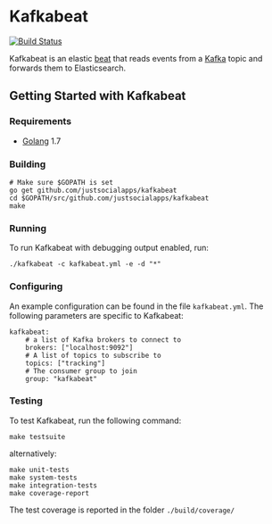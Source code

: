 # Kafkabeat

[![Build Status](https://travis-ci.org/justsocialapps/kafkabeat.svg?branch=master)](https://travis-ci.org/justsocialapps/kafkabeat)

Kafkabeat is an elastic [beat](https://www.elastic.co/products/beats) that reads
events from a [Kafka](https://kafka.apache.org) topic and forwards them to
Elasticsearch.

## Getting Started with Kafkabeat

### Requirements

* [Golang](https://golang.org/dl/) 1.7

### Building

```
# Make sure $GOPATH is set
go get github.com/justsocialapps/kafkabeat
cd $GOPATH/src/github.com/justsocialapps/kafkabeat
make
```

### Running

To run Kafkabeat with debugging output enabled, run:

```
./kafkabeat -c kafkabeat.yml -e -d "*"
```

### Configuring

An example configuration can be found in the file `kafkabeat.yml`. The following
parameters are specific to Kafkabeat:

```
kafkabeat:
    # a list of Kafka brokers to connect to
    brokers: ["localhost:9092"]
    # A list of topics to subscribe to
    topics: ["tracking"]
    # The consumer group to join
    group: "kafkabeat"
```

### Testing

To test Kafkabeat, run the following command:

```
make testsuite
```

alternatively:
```
make unit-tests
make system-tests
make integration-tests
make coverage-report
```

The test coverage is reported in the folder `./build/coverage/`
